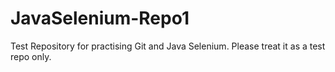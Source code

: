 # JavaSelenium-Repo1

Test Repository for practising Git and Java Selenium.
Please treat it as a test repo only.
